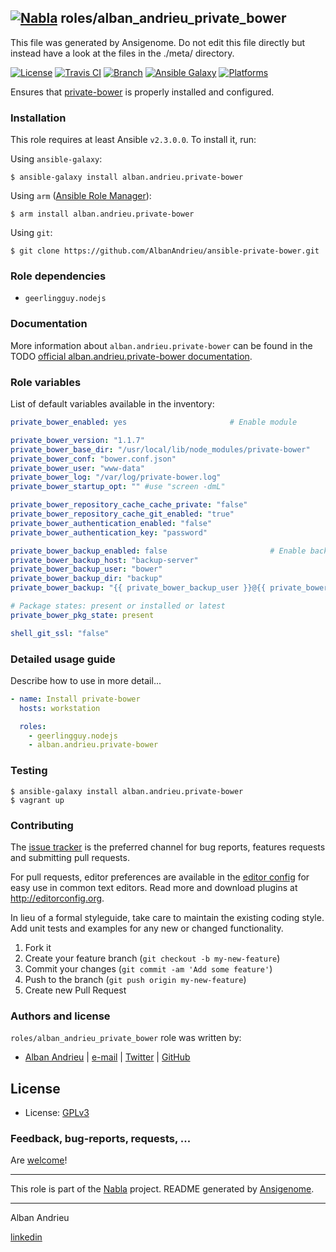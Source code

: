 ## [![Nabla](http://albandrieu.com/nabla/index/assets/nabla/nabla-4.png)](https://github.com/AlbanAndrieu) roles/alban_andrieu_private_bower

This file was generated by Ansigenome. Do not edit this file directly but instead have a look at the files in the ./meta/ directory.

[![License](http://img.shields.io/:license-apache-blue.svg?style=flat-square)](http://www.apache.org/licenses/LICENSE-2.0.html)
[![Travis CI](https://img.shields.io/travis/AlbanAndrieu/ansible-private-bower.svg?style=flat)](https://travis-ci.org/AlbanAndrieu/ansible-private-bower)
[![Branch](http://img.shields.io/github/tag/AlbanAndrieu/ansible-private-bower.svg?style=flat-square)](https://github.com/AlbanAndrieu/ansible-private-bower/tree/master)
[![Ansible Galaxy](https://img.shields.io/badge/galaxy-alban.andrieu.private--bower-660198.svg?style=flat)](https://galaxy.ansible.com/alban.andrieu/private-bower)
[![Platforms](http://img.shields.io/badge/platforms-el%20/%20ubuntu-lightgrey.svg?style=flat)](#)

Ensures that [private-bower](https://www.npmjs.com/package/private-bower) is properly installed and configured.

### Installation

This role requires at least Ansible `v2.3.0.0`. To install it, run:

Using `ansible-galaxy`:
```shell
$ ansible-galaxy install alban.andrieu.private-bower
```

Using `arm` ([Ansible Role Manager](https://github.com/mirskytech/ansible-role-manager/)):
```shell
$ arm install alban.andrieu.private-bower
```

Using `git`:
```shell
$ git clone https://github.com/AlbanAndrieu/ansible-private-bower.git
```

### Role dependencies

- `geerlingguy.nodejs`

### Documentation

More information about `alban.andrieu.private-bower` can be found in the
TODO [official alban.andrieu.private-bower documentation](https://docs.debops.org/en/latest/ansible/roles/ansible-private-bower/docs/).


### Role variables

List of default variables available in the inventory:

```YAML
private_bower_enabled: yes                       # Enable module

private_bower_version: "1.1.7"
private_bower_base_dir: "/usr/local/lib/node_modules/private-bower"
private_bower_conf: "bower.conf.json"
private_bower_user: "www-data"
private_bower_log: "/var/log/private-bower.log"
private_bower_startup_opt: "" #use "screen -dmL"

private_bower_repository_cache_cache_private: "false"
private_bower_repository_cache_git_enabled: "true"
private_bower_authentication_enabled: "false"
private_bower_authentication_key: "password"

private_bower_backup_enabled: false                       # Enable backup
private_bower_backup_host: "backup-server"
private_bower_backup_user: "bower"
private_bower_backup_dir: "backup"
private_bower_backup: "{{ private_bower_backup_user }}@{{ private_bower_backup_host }}::{{ private_bower_backup_dir }}"

# Package states: present or installed or latest
private_bower_pkg_state: present

shell_git_ssl: "false"
```


### Detailed usage guide

Describe how to use in more detail...

```YAML
- name: Install private-bower
  hosts: workstation

  roles:
    - geerlingguy.nodejs
    - alban.andrieu.private-bower
```

### Testing
```shell
$ ansible-galaxy install alban.andrieu.private-bower
$ vagrant up
```

### Contributing

The [issue tracker](https://github.com/AlbanAndrieu/ansible-private-bower/issues) is the preferred channel for bug reports, features requests and submitting pull requests.

For pull requests, editor preferences are available in the [editor config](.editorconfig) for easy use in common text editors. Read more and download plugins at <http://editorconfig.org>.

In lieu of a formal styleguide, take care to maintain the existing coding style. Add unit tests and examples for any new or changed functionality.

1. Fork it
2. Create your feature branch (`git checkout -b my-new-feature`)
3. Commit your changes (`git commit -am 'Add some feature'`)
4. Push to the branch (`git push origin my-new-feature`)
5. Create new Pull Request

### Authors and license

`roles/alban_andrieu_private_bower` role was written by:

- [Alban Andrieu](fr.linkedin.com/in/nabla/) | [e-mail](mailto:alban.andrieu@free.fr) | [Twitter](https://twitter.com/AlbanAndrieu) | [GitHub](https://github.com/AlbanAndrieu)

License
-------

- License: [GPLv3](https://tldrlegal.com/license/gnu-general-public-license-v3-%28gpl-3%29)

### Feedback, bug-reports, requests, ...

Are [welcome](https://github.com/AlbanAndrieu/ansible-private-bower/issues)!

***

This role is part of the [Nabla](https://github.com/AlbanAndrieu) project.
README generated by [Ansigenome](https://github.com/nickjj/ansigenome/).

***

Alban Andrieu

[linkedin](fr.linkedin.com/in/nabla/)
